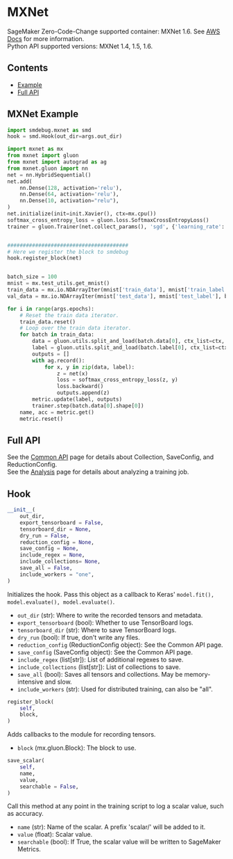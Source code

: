 # MXNet

SageMaker Zero-Code-Change supported container: MXNet 1.6. See [AWS Docs](https://link.com) for more information.\
Python API supported versions: MXNet 1.4, 1.5, 1.6.

## Contents
- [Example](#mxnet-example)
- [Full API](#full-api)

## MXNet Example
```python
import smdebug.mxnet as smd
hook = smd.Hook(out_dir=args.out_dir)

import mxnet as mx
from mxnet import gluon
from mxnet import autograd as ag
from mxnet.gluon import nn
net = nn.HybridSequential()
net.add(
    nn.Dense(128, activation='relu'),
    nn.Dense(64, activation='relu'),
    nn.Dense(10, activation="relu"),
)
net.initialize(init=init.Xavier(), ctx=mx.cpu())
softmax_cross_entropy_loss = gluon.loss.SoftmaxCrossEntropyLoss()
trainer = gluon.Trainer(net.collect_params(), 'sgd', {'learning_rate': args.lr})


#######################################
# Here we register the block to smdebug
hook.register_block(net)


batch_size = 100
mnist = mx.test_utils.get_mnist()
train_data = mx.io.NDArrayIter(mnist['train_data'], mnist['train_label'], batch_size, shuffle=True)
val_data = mx.io.NDArrayIter(mnist['test_data'], mnist['test_label'], batch_size)

for i in range(args.epochs):
    # Reset the train data iterator.
    train_data.reset()
    # Loop over the train data iterator.
    for batch in train_data:
        data = gluon.utils.split_and_load(batch.data[0], ctx_list=ctx, batch_axis=0)
        label = gluon.utils.split_and_load(batch.label[0], ctx_list=ctx, batch_axis=0)
        outputs = []
        with ag.record():
            for x, y in zip(data, label):
                z = net(x)
                loss = softmax_cross_entropy_loss(z, y)
                loss.backward()
                outputs.append(z)
        metric.update(label, outputs)
        trainer.step(batch.data[0].shape[0])
    name, acc = metric.get()
    metric.reset()
```

## Full API
See the [Common API](https://link.com) page for details about Collection, SaveConfig, and ReductionConfig.\
See the [Analysis](https://link.com) page for details about analyzing a training job.

## Hook
```python
__init__(
    out_dir,
    export_tensorboard = False,
    tensorboard_dir = None,
    dry_run = False,
    reduction_config = None,
    save_config = None,
    include_regex = None,
    include_collections= None,
    save_all = False,
    include_workers = "one",
)
```
Initializes the hook. Pass this object as a callback to Keras' `model.fit(), model.evaluate(), model.evaluate()`.

* `out_dir` (str): Where to write the recorded tensors and metadata.
* `export_tensorboard` (bool): Whether to use TensorBoard logs.
* `tensorboard_dir` (str): Where to save TensorBoard logs.
* `dry_run` (bool): If true, don't write any files.
* `reduction_config` (ReductionConfig object): See the Common API page.
* `save_config` (SaveConfig object): See the Common API page.
* `include_regex` (list[str]): List of additional regexes to save.
* `include_collections` (list[str]): List of collections to save.
* `save_all` (bool): Saves all tensors and collections. May be memory-intensive and slow.
* `include_workers` (str): Used for distributed training, can also be "all".

```python
register_block(
    self,
    block,
)
```
Adds callbacks to the module for recording tensors.

* `block` (mx.gluon.Block): The block to use.

```python
save_scalar(
    self,
    name,
    value,
    searchable = False,
)
```
Call this method at any point in the training script to log a scalar value, such as accuracy.

* `name` (str): Name of the scalar. A prefix 'scalar/' will be added to it.
* `value` (float): Scalar value.
* `searchable` (bool): If True, the scalar value will be written to SageMaker Metrics.
